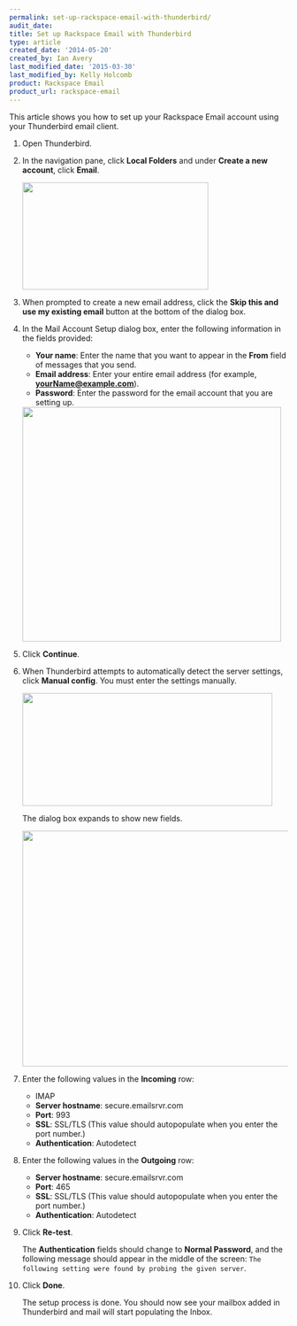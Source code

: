```yaml
---
permalink: set-up-rackspace-email-with-thunderbird/
audit_date:
title: Set up Rackspace Email with Thunderbird
type: article
created_date: '2014-05-20'
created_by: Ian Avery
last_modified_date: '2015-03-30'
last_modified_by: Kelly Holcomb
product: Rackspace Email
product_url: rackspace-email
---
```


This article shows you how to set up your Rackspace Email account using
your Thunderbird email client.

1.  Open Thunderbird.
2.  In the navigation pane, click **Local Folders** and under **Create a
    new account**, click **Email**.

    <img src="{% asset_path rackspace-email/set-up-rackspace-email-with-thunderbird/thunderbird_create_acccount.png %}" width="336" height="194" />

3.  When prompted to create a new email address, click the **Skip this
    and use my existing email** button at the bottom of the dialog box.
4.  In the Mail Account Setup dialog box, enter the following
    information in the fields provided:

    -   **Your name**: Enter the name that you want to appear in the
        **From** field of messages that you send.
    -   **Email address**: Enter your entire email address (for example,
        **yourName@example.com**).
    -   **Password**: Enter the password for the email account that you
        are setting up.

    <img src="{% asset_path rackspace-email/set-up-rackspace-email-with-thunderbird/Screen%20Shot%202014-05-21%20at%208.20.05%20AM.png %}" width="468" height="424" />

5.  Click **Continue**.
6.  When Thunderbird attempts to automatically detect the server
    settings, click **Manual config**. You must enter the
    settings manually.

    <img src="{% asset_path rackspace-email/set-up-rackspace-email-with-thunderbird/Screen%20Shot%202014-05-21%20at%208.27.35%20AM.png %}" width="452" height="204" />

    The dialog box expands to show new fields.

    <img src="{% asset_path rackspace-email/set-up-rackspace-email-with-thunderbird/Screen%20Shot%202014-05-21%20at%208.35.41%20AM.png %}" width="702" height="426" />

7.  Enter the following values in the **Incoming** row:
    -   IMAP
    -   **Server hostname**: secure.emailsrvr.com
    -   **Port**: 993
    -   **SSL**: SSL/TLS (This value should autopopulate when you enter
        the port number.)
    -   **Authentication**: Autodetect

8.  Enter the following values in the **Outgoing** row:
    -   **Server hostname**: secure.emailsrvr.com
    -   **Port**: 465
    -   **SSL**: SSL/TLS (This value should autopopulate when you enter
        the port number.)
    -   **Authentication**: Autodetect

9.  Click **Re-test**.

    The **Authentication** fields should change to **Normal Password**,
    and the following message should appear in the middle of the screen:
    `The following setting were found by probing the given server`.

10. Click **Done**.

    The setup process is done. You should now see your mailbox added in
    Thunderbird and mail will start populating the Inbox.
